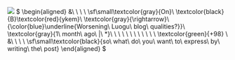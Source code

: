 ![](https://cdn.luogu.com.cn/upload/usericon/376161.png)
$
\begin{aligned}
&\ \ \ \ \sf\small\textcolor{gray}{On}\ \textcolor{black}{B}\textcolor{red}{ykem}\ \textcolor{gray}{\rightarrow}\ {\color{blue}\underline{Worsening\ Luogu\ blog\ qualities?}}\ \textcolor{gray}{1\ month\ ago\ |\ *}\ \ \ \ \ \ \ \ \ \ \ \ \textcolor{green}{+98}
\\
&\ \ \ \ \sf\small\textcolor{black}{so\ what\ do\ you\ want\ to\ express\ by\ writing\ the\ post}
\end{aligned}
$